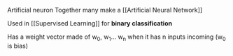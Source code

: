 Artificial neuron
Together many make a [[Artificial Neural Network]]

Used in [[Supervised Learning]] for **binary classification**

Has a weight vector made of w<sub>0</sub>, w<sub>1</sub>… w<sub>n</sub> when it has n inputs incoming (w<sub>0</sub> is bias)